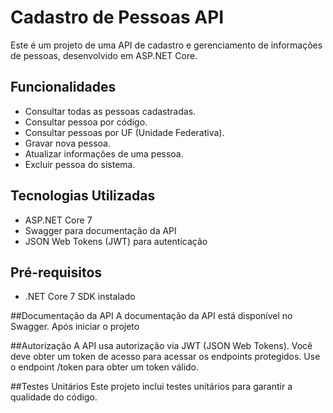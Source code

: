 # Cadastro de Pessoas API

Este é um projeto de uma API de cadastro e gerenciamento de informações de pessoas, desenvolvido em ASP.NET Core.

## Funcionalidades

- Consultar todas as pessoas cadastradas.
- Consultar pessoa por código.
- Consultar pessoas por UF (Unidade Federativa).
- Gravar nova pessoa.
- Atualizar informações de uma pessoa.
- Excluir pessoa do sistema.

## Tecnologias Utilizadas

- ASP.NET Core 7
- Swagger para documentação da API
- JSON Web Tokens (JWT) para autenticação

## Pré-requisitos

- .NET Core 7 SDK instalado

##Documentação da API
A documentação da API está disponível no Swagger. Após iniciar o projeto

##Autorização
A API usa autorização via JWT (JSON Web Tokens). Você deve obter um token de acesso para acessar os endpoints protegidos. Use o endpoint /token para obter um token válido.

##Testes Unitários
Este projeto inclui testes unitários para garantir a qualidade do código. 
